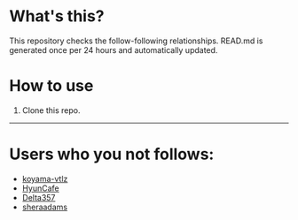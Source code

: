 # What's this?
This repository checks the follow-following relationships.
READ.md is generated once per 24 hours and automatically updated.
# How to use
1. Clone this repo.
 
 --- 
 
 # Users who you not follows: 
  
- [koyama-vtlz](https://github.com/koyama-vtlz/) 
- [HyunCafe](https://github.com/HyunCafe/) 
- [Delta357](https://github.com/Delta357/) 
- [sheraadams](https://github.com/sheraadams/) 
